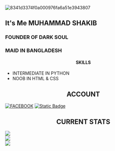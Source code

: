 ![8341d3374f0a000976fa6a51e3943807](https://github.com/SHAKIB-71/BL4CK-H4X0R/assets/131977613/4f4ec766-da09-44c7-a136-955e3ae27375)


<h2> It's Me MUHAMMAD SHAKIB </h2>
<h3> FOUNDER OF DARK SOUL </h3>
<h3> MAID IN BANGLADESH </h3>
<h4 align="center">SKILLS</h4>
<ul>
  <li> INTERMEDIATE IN PYTHON </li>
  <li> NOOB IN HTML & CSS </li>
</ul>
<h2 align="center">ACCOUNT</h2>

<a href="https://www.facebook.com/DARKSOUL911"><img alt="FACEBOOK" src="https://img.shields.io/badge/FACEBOOK-blue?style=for-the-badge&logo=facebook&logoColor=white"></a>
<a href="t.me/MUHAMMADSHAKIB71"><img alt="Static Badge" src="https://img.shields.io/badge/TELEGRAM-blue?style=for-the-badge&logo=telegram&logoColor=white"></a>

<h2 align="center">CURRENT STATS</h2>

![](https://github-readme-stats.vercel.app/api?username=SHAKIB-71&theme=dark&hide_border=false&include_all_commits=true&count_private=true)<br/>
![](https://github-readme-streak-stats.herokuapp.com/?user=SHAKIB-71&theme=dark&hide_border=false)<br/>
![](https://github-readme-stats.vercel.app/api/top-langs/?username=SHAKIB-71&theme=dark&hide_border=false&include_all_commits=true&count_private=true&layout=compact)
